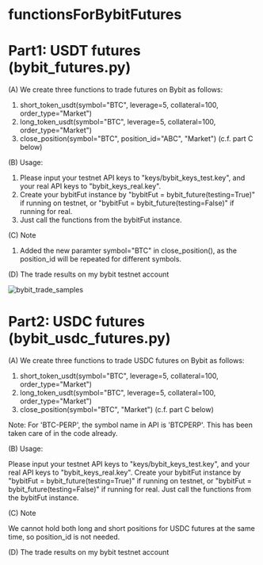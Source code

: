 # functionsForBybitFutures

Part1: USDT futures (bybit_futures.py)
======================================

(A) We create three functions to trade futures on Bybit as follows:

1) short_token_usdt(symbol="BTC", leverage=5, collateral=100, order_type="Market")
2) long_token_usdt(symbol="BTC", leverage=5, collateral=100, order_type="Market")
3) close_position(symbol="BTC", position_id="ABC", "Market") (c.f. part C below)

(B) Usage:

1) Please input your testnet API keys to "keys/bybit_keys_test.key", and your real API keys to "bybit_keys_real.key".
2) Create your bybitFut instance by "bybitFut = bybit_future(testing=True)" if running on testnet, or "bybitFut = bybit_future(testing=False)" if running for real.
3) Just call the functions from the bybitFut instance.

(C) Note

1) Added the new paramter symbol="BTC" in close_position(), as the position_id will be repeated for different symbols.

(D) The trade results on my bybit testnet account

![bybit_trade_samples](https://user-images.githubusercontent.com/75365123/223401584-738ca588-bf54-429b-9953-a5d498551fbd.png)

Part2: USDC futures (bybit_usdc_futures.py)
===========================================

(A) We create three functions to trade USDC futures on Bybit as follows:

1) short_token_usdt(symbol="BTC", leverage=5, collateral=100, order_type="Market")
2) long_token_usdt(symbol="BTC", leverage=5, collateral=100, order_type="Market")
3) close_position(symbol="BTC", "Market") (c.f. part C below)

Note: For 'BTC-PERP', the symbol name in API is 'BTCPERP'. This has been taken care of in the code already.

(B) Usage:

Please input your testnet API keys to "keys/bybit_keys_test.key", and your real API keys to "bybit_keys_real.key".
Create your bybitFut instance by "bybitFut = bybit_future(testing=True)" if running on testnet, or "bybitFut = bybit_future(testing=False)" if running for real.
Just call the functions from the bybitFut instance.

(C) Note

We cannot hold both long and short positions for USDC futures at the same time, so position_id is not needed.

(D) The trade results on my bybit testnet account



